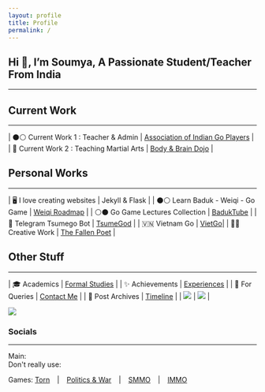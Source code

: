 ```yaml
---
layout: profile
title: Profile
permalink: /
---
```


## Hi 👋, I’m Soumya, A Passionate Student/Teacher From India
---

## Current Work
---

| ⚫⚪ Current Work 1 : Teacher & Admin | [Association of Indian Go Players](https://aigp.org.in/) |
| 🥋 Current Work 2 : Teaching Martial Arts | [Body & Brain Dojo](/project/B&B-Dojo) |

## Personal Works
---

| 🖥️ I love creating websites | Jekyll & Flask |
| ⚫⚪ Learn Baduk - Weiqi - Go Game | [Weiqi Roadmap](https://weiqi.soumyak4.in/) |
| ⚪⚫ Go Game Lectures Collection | [BadukTube](https://baduktube.soumyak4.in/) |
| 🤖 Telegram Tsumego Bot | [TsumeGod](https://tsumegod.soumyak4.in/) |
| 🇻🇳 Vietnam Go | [VietGo](https://viet-go.soumyak4.in/)|
| ✍🏽 Creative Work | [The Fallen Poet](/Artist) |

## Other Stuff
---

| 🎓 Academics | [Formal Studies](/Academics) |
| ✨ Achievements | [Experiences](/Experiences) |
| 💬 For Queries | [Contact Me](https://t.me/soumyak4) |
| 📮 Post Archives | [Timeline](/Timeline) |
| ![](https://github-profile-summary-cards.vercel.app/api/cards/profile-details?username=SoumyaK4&theme=github_dark) | ![](https://github-profile-summary-cards.vercel.app/api/cards/repos-per-language?username=SoumyaK4&theme=github_dark) |

 ![](https://komarev.com/ghpvc/?username=soumyak4&label=Profile%20views&color=brightgreen) 

### Socials
---
Main: 
<a href="https://github.com/SoumyaK4" target="_blank" class="fab fa-github"></a>
<a href="https://youtube.com/@SoumyaK4" target="_blank" class="fab fa-youtube"></a>
<a href="https://instagram.com/SoumyaK4" target="_blank" class="fab fa-instagram"></a>
<a href="https://twitch.tv/SoumyaK4" target="_blank" class="fab fa-twitch"></a>
<a href="https://t.me/SoumyaK4" target="_blank" class="fab fa-telegram"></a>
<a href="https://en.wikipedia.org/wiki/User:SoumyaK4" target="_blank" class="fab fa-wikipedia-w"></a>
<br>
Don't really use: 
<a rel="me" href="https://mastodon.social/@SoumyaK4" target="_blank" class="fab fa-mastodon"></a>
<a href="https://bsky.app/profile/soumyak4.bsky.social" target="_blank" class="fab fa-bluesky"></a>
<a href="https://www.linkedin.com/in/soumyak4/" target="_blank" class="fab fa-linkedin"></a>
<a href="https://www.tumblr.com/soumyak4" target="_blank" class="fab fa-tumblr"></a>
<a href="https://www.reddit.com/user/SoumyaK4/" target="_blank" class="fab fa-reddit"></a>
<a href="https://in.pinterest.com/SoumyaK4/" target="_blank" class="fab fa-pinterest"></a>
<a href="https://www.threads.net/@soumyak4" target="_blank" class="fab fa-threads"></a>
<a href="https://x.com/SoumyaK4_" target="_blank" class="fab fa-twitter"></a>
<a href="https://www.facebook.com/SoumyaK4" target="_blank" class="fab fa-facebook"></a>
<br>

Games: 
<a href="https://www.torn.com/profiles.php?XID=2361200" target="_blank" class="fas">Torn</a> &ensp; | &ensp;
<a href="https://politicsandwar.com/nation/id=626478" target="_blank" class="fas">Politics & War</a> &ensp; | &ensp;
<a href="https://web.simple-mmo.com/user/view/952187" target="_blank" class="fas">SMMO</a> &ensp; | &ensp;
<a href="https://web.idle-mmo.com/@ShadowKC" target="_blank" class="fas">IMMO</a> 
<a href="https://politicsandwar.com/nation/id=626478" target="_blank" class="fas"></a>
<a href="https://politicsandwar.com/nation/id=626478" target="_blank" class="fas"></a>
